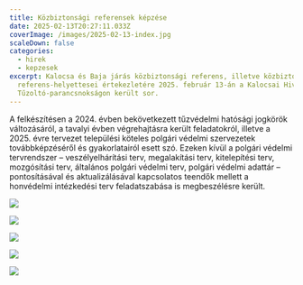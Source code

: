 ```yaml
---
title: Közbiztonsági referensek képzése
date: 2025-02-13T20:27:11.033Z
coverImage: /images/2025-02-13-index.jpg
scaleDown: false
categories:
  - hirek
  - kepzesek
excerpt: Kalocsa és Baja járás közbiztonsági referens, illetve közbiztonsági
  referens-helyettesei értekezletére 2025. február 13-án a Kalocsai Hivatásos
  Tűzoltó-parancsnokságon került sor.
---
```

A felkészítésen a 2024. évben bekövetkezett tűzvédelmi hatósági jogkörök változásáról, a tavalyi évben végrehajtásra került feladatokról, illetve a 2025. évre tervezet települési köteles polgári védelmi szervezetek továbbképzéséről és gyakorlatairól esett szó. Ezeken kívül a polgári védelmi tervrendszer – veszélyelhárítási terv, megalakítási terv, kitelepítési terv, mozgósítási terv, általános polgári védelmi terv, polgári védelmi adattár – pontosításával és aktualizálásával kapcsolatos teendők mellett a honvédelmi intézkedési terv feladatszabása is megbeszélésre került.  

![](/images/2025-02-13-1.jpg)

![](/images/2025-02-13-2.jpg)

![](/images/2025-02-13-3.jpg)

![](/images/20205-02-13-4.jpg)

![](/images/2025-02-13-5.jpg)